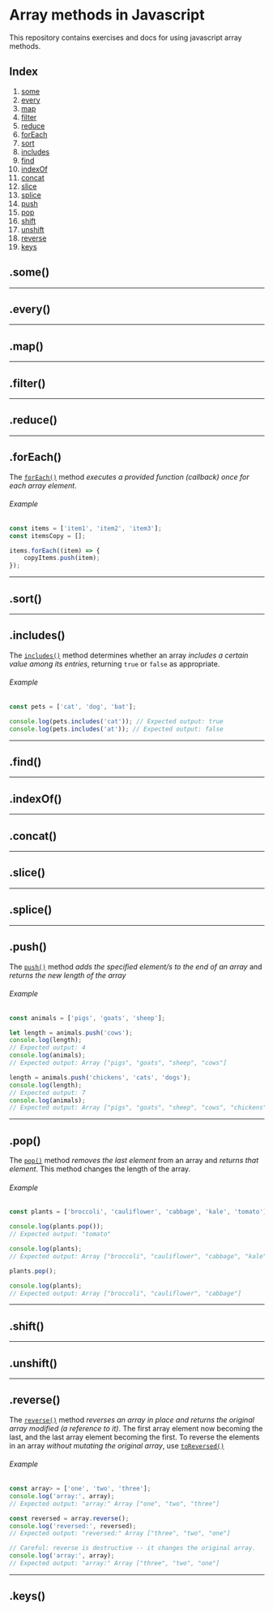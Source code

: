 # Array methods in Javascript

This repository contains exercises and docs for using javascript array methods.

## Index

1. [some](#some)
2. [every](#every)
3. [map](#map)
4. [filter](#filter)
5. [reduce](#reduce)
6. [forEach](#forEach)
7. [sort](#sort)
8. [includes](#find)
9. [find](#includes)
10. [indexOf](#indexOf)
11. [concat](#concat)
12. [slice](#slice)
13. [splice](#splice)
14. [push](#push)
15. [pop](#pop)
16. [shift](#shift)
17. [unshift](#unshift)
18. [reverse](#reverse)
19. [keys](#keys)

## .some()

---

## .every()

---

## .map()

---

## .filter()

---

## .reduce()

---

## .forEach()

The [`forEach()`](https://developer.mozilla.org/en-US/docs/Web/JavaScript/Reference/Global_Objects/Array/forEach) method _executes a provided function (callback) once for each array element_.

###### Example

```javascript
const items = ['item1', 'item2', 'item3'];
const itemsCopy = [];

items.forEach((item) => {
	copyItems.push(item);
});
```

---

## .sort()

---

## .includes()

The  [`includes()`](https://developer.mozilla.org/en-US/docs/Web/JavaScript/Reference/Global_Objects/Array/includes) method determines whether an array _includes a certain value among its entries_, returning `true` or `false` as appropriate.

###### Example

```javascript
const pets = ['cat', 'dog', 'bat'];

console.log(pets.includes('cat')); // Expected output: true
console.log(pets.includes('at')); // Expected output: false
```

---

## .find()

---

## .indexOf()

---

## .concat()

---

## .slice()

---

## .splice()

---

## .push()

The [`push()`](https://developer.mozilla.org/en-US/docs/Web/JavaScript/Reference/Global_Objects/Array/push) method _adds the specified element/s to the end of an array_ and _returns the new length of the array_

###### Example

```javascript
const animals = ['pigs', 'goats', 'sheep'];

let length = animals.push('cows');
console.log(length);
// Expected output: 4
console.log(animals);
// Expected output: Array ["pigs", "goats", "sheep", "cows"]

length = animals.push('chickens', 'cats', 'dogs');
console.log(length);
// Expected output: 7
console.log(animals);
// Expected output: Array ["pigs", "goats", "sheep", "cows", "chickens", "cats", "dogs"]
```

---

## .pop()

The [`pop()`](https://developer.mozilla.org/en-US/docs/Web/JavaScript/Reference/Global_Objects/Array/pop) method _removes the last element_ from an array and _returns that element_. This method changes the length of the array.

###### Example

```javascript
const plants = ['broccoli', 'cauliflower', 'cabbage', 'kale', 'tomato'];

console.log(plants.pop());
// Expected output: "tomato"

console.log(plants);
// Expected output: Array ["broccoli", "cauliflower", "cabbage", "kale"]

plants.pop();

console.log(plants);
// Expected output: Array ["broccoli", "cauliflower", "cabbage"]
```

---

## .shift()

---

## .unshift()

---

## .reverse()

The [`reverse()`](https://developer.mozilla.org/en-US/docs/Web/JavaScript/Reference/Global_Objects/Array/reverse) method _reverses an array in place and returns the original array modified (a reference to it)_. The first array element now becoming the last, and the last array element becoming the first. To reverse the elements in an array _without mutating the original array_, use [`toReversed()`](https://developer.mozilla.org/en-US/docs/Web/JavaScript/Reference/Global_Objects/Array/toReversed)

###### Example

```javascript
const array> = ['one', 'two', 'three'];
console.log('array:', array);
// Expected output: "array:" Array ["one", "two", "three"]

const reversed = array.reverse();
console.log('reversed:', reversed);
// Expected output: "reversed:" Array ["three", "two", "one"]

// Careful: reverse is destructive -- it changes the original array.
console.log('array:', array);
// Expected output: "array:" Array ["three", "two", "one"]
```

---

## .keys()
